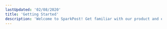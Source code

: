 ```yaml
---
lastUpdated: '02/08/2020'
title: 'Getting Started'
description: 'Welcome to SparkPost! Get familiar with our product and explore its features.'
---
```

